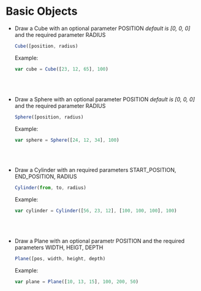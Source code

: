# Basic Objects
* Draw a Cube with an optional parameter POSITION *default is [0, 0, 0]* and the required parameter RADIUS

  ```javascript
  Cube([position, radius)
  ```
  Example:
  
    ```javascript
    var cube = Cube([23, 12, 65], 100)
    ```
<br></br>
* Draw a Sphere with an optional parameter POSITION *default is [0, 0, 0]* and the required parameter RADIUS

  ```javascript
  Sphere([position, radius)
  ```
  Example:
  
  ```javascript
  var sphere = Sphere([24, 12, 34], 100)
  ```

<br></br>
* Draw a Cylinder with an required parameters START_POSITION, END_POSITION, RADIUS

  ```javascript
  Cylinder(from, to, radius)
  ```
  Example:
  
    ```javascript
    var cylinder = Cylinder([56, 23, 12], [100, 100, 100], 100)
    ```
    
 <br></br>
* Draw a Plane with an optional parametr POSITION and the required parameters WIDTH, HEIGT, DEPTH

  ```javascript
  Plane([pos, width, height, depth)
  ```
   Example:
  
    ```javascript
    var plane = Plane([10, 13, 15], 100, 200, 50)
    ```
